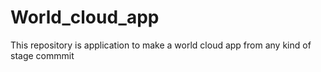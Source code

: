 # World_cloud_app

This repository is application to make a world cloud app from any kind of stage commmit
